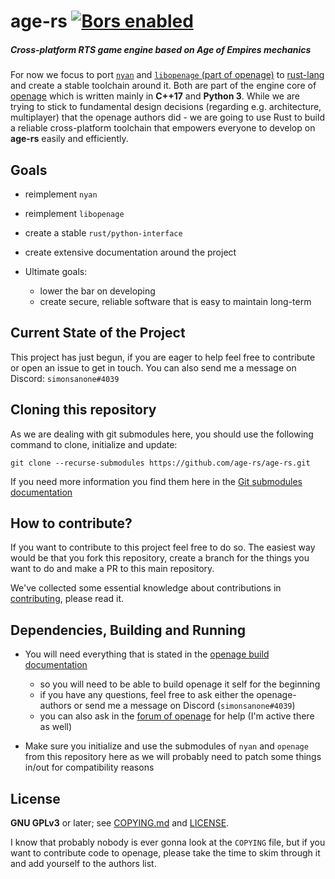 # age-rs [![Bors enabled](https://bors.tech/images/badge_small.svg)](https://app.bors.tech/repositories/24826)

##### Cross-platform RTS game engine based on Age of Empires mechanics

For now we focus to port [`nyan`](https://github.com/SFTtech/nyan) and [`libopenage` (part of openage)](https://github.com/SFTtech/openage/tree/master/libopenage) 
to [rust-lang](https://www.rust-lang.org/) and create a stable toolchain around it. Both are part of the engine core of [openage](https://github.com/SFTtech/openage/) which is
written mainly in **C++17** and **Python 3**. While we are trying to stick to fundamental design decisions (regarding e.g. architecture, multiplayer) that 
the openage authors did - we are going to use Rust to build a reliable cross-platform toolchain that empowers everyone to develop on **age-rs**
easily and efficiently.

Goals
-----
* reimplement `nyan`
* reimplement `libopenage`
* create a stable `rust/python-interface`
* create extensive documentation around the project


* Ultimate goals: 
    * lower the bar on developing
    * create secure, reliable software that is easy to maintain long-term


Current State of the Project
----------------------------
This project has just begun, if you are eager to help feel free to contribute or open an issue to get in touch.
You can also send me a message on Discord: `simonsanone#4039`

Cloning this repository
-----------------------
As we are dealing with git submodules here, you should use the following command to clone, initialize and update:

`git clone --recurse-submodules https://github.com/age-rs/age-rs.git`

If you need more information you find them here in the [Git submodules documentation](https://web.archive.org/web/20200508192857/https://git-scm.com/book/en/v2/Git-Tools-Submodules)

How to contribute?
------------------
If you want to contribute to this project feel free to do so. The easiest way would be that you fork this repository, 
create a branch for the things you want to do and make a PR to this main repository.

We've collected some essential knowledge about contributions in [contributing](doc/contributing.md), please read it.


Dependencies, Building and Running
----------------------------------
- You will need everything that is stated in the [openage build documentation](https://github.com/simonsan/openage/blob/master/doc/building.md)
    - so you will need to be able to build openage it self for the beginning
    - if you have any questions, feel free to ask either the openage-authors or send me a message on Discord (`simonsanone#4039`) 
    - you can also ask in the [forum of openage](https://forum.openage.dev) for help (I'm active there as well)

- Make sure you initialize and use the submodules of `nyan` and `openage` from this repository here as we will probably need to patch
some things in/out for compatibility reasons

License
-------
**GNU GPLv3** or later; see [COPYING.md](COPYING.md) and [LICENSE](LICENSE).

I know that probably nobody is ever gonna look at the `COPYING` file,
but if you want to contribute code to openage, please take the time to
skim through it and add yourself to the authors list.
